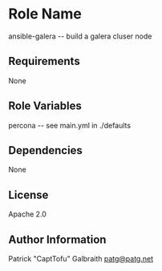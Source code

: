 Role Name
========

ansible-galera -- build a galera cluser node

Requirements
------------

None

Role Variables
--------------

percona -- see main.yml in ./defaults

Dependencies
------------

None

License
-------

Apache 2.0

Author Information
------------------

Patrick "CaptTofu" Galbraith <patg@patg.net>
